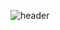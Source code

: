 ![header](https://capsule-render.vercel.app/api?type=waving&color=auto&height=300&section=header&text=Boyoung%20Kim&fontSize=90)
